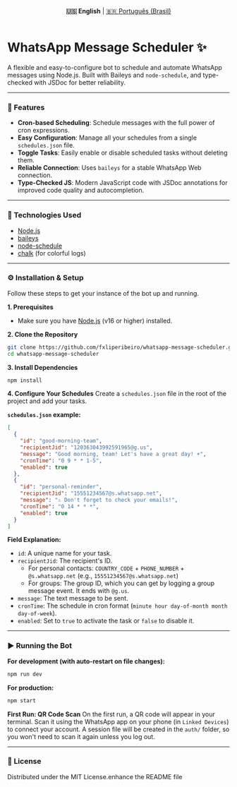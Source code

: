 <div align="center">
  <strong>🇺🇸 English</strong> | <a href="README.pt-BR.md">🇧🇷 Português (Brasil)</a>
</div>
<br>

# WhatsApp Message Scheduler ✨

A flexible and easy-to-configure bot to schedule and automate WhatsApp messages using Node.js. Built with Baileys and `node-schedule`, and type-checked with JSDoc for better reliability.

---

### 🚀 Features

- **Cron-based Scheduling**: Schedule messages with the full power of cron expressions.
- **Easy Configuration**: Manage all your schedules from a single `schedules.json` file.
- **Toggle Tasks**: Easily enable or disable scheduled tasks without deleting them.
- **Reliable Connection**: Uses `baileys` for a stable WhatsApp Web connection.
- **Type-Checked JS**: Modern JavaScript code with JSDoc annotations for improved code quality and autocompletion.

---

### 🔧 Technologies Used

- [Node.js](https://nodejs.org/)
- [baileys](https://github.com/WhiskeySockets/Baileys)
- [node-schedule](https://github.com/node-schedule/node-schedule)
- [chalk](https://github.com/chalk/chalk) (for colorful logs)

---

### ⚙️ Installation & Setup

Follow these steps to get your instance of the bot up and running.

**1. Prerequisites**
- Make sure you have [Node.js](https://nodejs.org/en/download/) (v16 or higher) installed.

**2. Clone the Repository**
```bash
git clone https://github.com/fxliperibeiro/whatsapp-message-scheduler.git
cd whatsapp-message-scheduler
````

**3. Install Dependencies**

```bash
npm install
```

**4. Configure Your Schedules**
Create a `schedules.json` file in the root of the project and add your tasks.

**`schedules.json` example:**

```json
[
  {
    "id": "good-morning-team",
    "recipientJid": "120363043992591965@g.us",
    "message": "Good morning, team! Let's have a great day! ☀️",
    "cronTime": "0 9 * * 1-5",
    "enabled": true
  },
  {
    "id": "personal-reminder",
    "recipientJid": "15551234567@s.whatsapp.net",
    "message": "⚠️ Don't forget to check your emails!",
    "cronTime": "0 14 * * *",
    "enabled": true
  }
]
```

**Field Explanation:**

  - `id`: A unique name for your task.
  - `recipientJid`: The recipient's ID.
      - For personal contacts: `COUNTRY_CODE` + `PHONE_NUMBER` + `@s.whatsapp.net` (e.g., `15551234567@s.whatsapp.net`)
      - For groups: The group ID, which you can get by logging a group message event. It ends with `@g.us`.
  - `message`: The text message to be sent.
  - `cronTime`: The schedule in cron format (`minute hour day-of-month month day-of-week`).
  - `enabled`: Set to `true` to activate the task or `false` to disable it.

-----

### ▶️ Running the Bot

**For development (with auto-restart on file changes):**

```bash
npm run dev
```

**For production:**

```bash
npm start
```

**First Run: QR Code Scan**
On the first run, a QR code will appear in your terminal. Scan it using the WhatsApp app on your phone (in `Linked Devices`) to connect your account. A session file will be created in the `auth/` folder, so you won't need to scan it again unless you log out.

-----

### 📜 License

Distributed under the MIT License.enhance the README file
